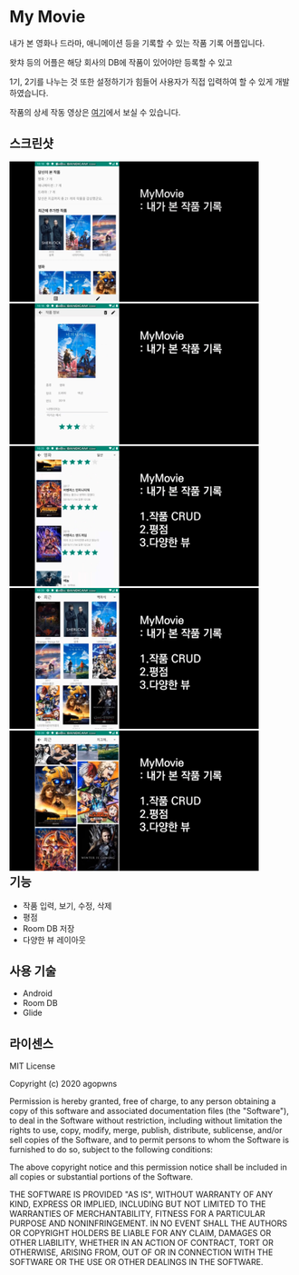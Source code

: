 # My Movie
내가 본 영화나 드라마, 애니메이션 등을 기록할 수 있는 작품 기록 어플입니다.  
  
왓챠 등의 어플은 해당 회사의 DB에 작품이 있어야만 등록할 수 있고   
  
1기, 2기를 나누는 것 또한 설정하기가 힘들어 사용자가 직접 입력하여 할 수 있게 개발 하였습니다.  
      
작품의 상세 작동 영상은 [여기]()에서 보실 수 있습니다.     
    
## 스크린샷
<div style="float:left;">
  <img src="https://github.com/agopwns/MyMovie/blob/master/images/1.jpg" alt="Your image title" width="440"/> 
  <img src="https://github.com/agopwns/MyMovie/blob/master/images/2.jpg" alt="Your image title" width="440"/>
  <img src="https://github.com/agopwns/MyMovie/blob/master/images/3.jpg" alt="Your image title" width="440"/>
  <img src="https://github.com/agopwns/MyMovie/blob/master/images/4.jpg" alt="Your image title" width="440"/>
  <img src="https://github.com/agopwns/MyMovie/blob/master/images/5.jpg" alt="Your image title" width="440"/>
</div>

## 기능
  - 작품 입력, 보기, 수정, 삭제
  - 평점
  - Room DB 저장
  - 다양한 뷰 레이아웃

## 사용 기술
  - Android
  - Room DB
  - Glide

## 라이센스
MIT License  
  
Copyright (c) 2020 agopwns  
  
Permission is hereby granted, free of charge, to any person obtaining a copy
of this software and associated documentation files (the "Software"), to deal
in the Software without restriction, including without limitation the rights
to use, copy, modify, merge, publish, distribute, sublicense, and/or sell
copies of the Software, and to permit persons to whom the Software is
furnished to do so, subject to the following conditions:  
  
The above copyright notice and this permission notice shall be included in all
copies or substantial portions of the Software.  
  
THE SOFTWARE IS PROVIDED "AS IS", WITHOUT WARRANTY OF ANY KIND, EXPRESS OR
IMPLIED, INCLUDING BUT NOT LIMITED TO THE WARRANTIES OF MERCHANTABILITY,
FITNESS FOR A PARTICULAR PURPOSE AND NONINFRINGEMENT. IN NO EVENT SHALL THE
AUTHORS OR COPYRIGHT HOLDERS BE LIABLE FOR ANY CLAIM, DAMAGES OR OTHER
LIABILITY, WHETHER IN AN ACTION OF CONTRACT, TORT OR OTHERWISE, ARISING FROM,
OUT OF OR IN CONNECTION WITH THE SOFTWARE OR THE USE OR OTHER DEALINGS IN THE
SOFTWARE.  
   
